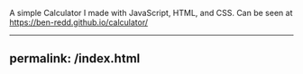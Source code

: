 A simple Calculator I made with JavaScript, HTML, and CSS. Can be seen at https://ben-redd.github.io/calculator/

---
permalink: /index.html
---
